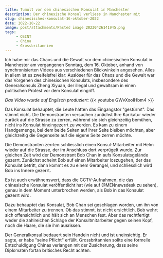 ```yaml
---
title: Tumult vor dem chinesischen Konsulat in Manchester
description: Der chinesische Konsul verliess in Manchester mit 
slug: chinesisches-konsulat-16-oktober-2022
date: 2022-10-22
image: post/attachments/Pasted image 20230426141945.png
tags:
     - OSINT
     - China
     - Grossbritannien
---
```


Ich habe mir das Chaos und die Gewalt vor dem chinesischen Konsulat in Manchester am vergangenen Sonntag, dem 16. Oktober, anhand von synchronisierten Videos aus verschiedenen Blickwinkeln angesehen. Alles in allem ist es zweifelsfrei klar: Auslöser für das Chaos und die Gewalt war das Vorgehen des chinesischen Konsulats, insbesondere des Generalkonsuls Zheng Xiyuan, der illegal und gewaltsam in einen politischen Protest vor dem Konsulat eingriff.  

_Das Video wurde auf Englisch produziert:_
{{< youtube GWvXooIHbm4 >}}
  
Das Konsulat behauptet, die Leute hätten das Eingangstor "gestürmt". Das stimmt nicht. Die Demonstranten versuchen zunächst Ihre Karikatur wieder zurück auf die Strasse zu zerren, während sie sich gleichzeitig bemühen, nicht ins Konsulat hineingezerrt zu werden. Es kam zu einem Handgemenge, bei dem beide Seiten auf ihrer Seite bleiben möchten, aber gleichzeitig die Gegenseite auf die eigene Seite zerren möchte.

Die Demonstranten zerrten schliesslich einen Konsul-Mitarbeiter mit Helm wieder auf die Strasse, der im Anschluss dort verprügelt wurde. Zur gleichen Zeit wird der Demonstrant Bob Chan in aufs Konsulatsgelände gezerrt. Zunächst scheint Bob auf einen Mitarbeiter loszugehen, der das Konsulat betritt, dann kommt es zu einem Gerangel, und schliesslich wird Bob ins Innere gezerrt.  
  
Es ist auch erwähnenswert, dass die CCTV-Aufnahmen, die das chinesische Konsulat veröffentlicht hat (wie auf @MENnewsdesk zu sehen), genau in dem Moment unterbrochen werden, als Bob in das Konsulat gezerrt wird.  
  
Dazu behauptet das Konsulat, Bob Chan sei geschlagen worden, um ihn von einem Mitarbeiter zu trennen. Ob das stimmt, ist nicht ersichtlich. Bob wehrt sich offensichtlich und hält sich an Menschen fest. Aber das rechtfertigt weder die zahlreichen Schläge der Konsultmitarbeiter gegen seinen Kopf, noch die Haare, die sie ihm ausrissen.
  
Der Generalkonsul bedauert sein Handeln nicht und ist uneinsichtig. Er sagte, er habe "seine Pflicht" erfüllt. Grossbritannien sollte eine formelle Entschuldigung Chinas verlangen mit der Zusicherung, dass seine Diplomaten fortan britisches Recht achten. 

